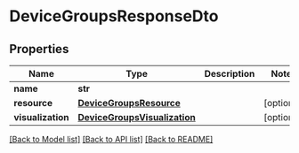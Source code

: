 # DeviceGroupsResponseDto

## Properties
Name | Type | Description | Notes
------------ | ------------- | ------------- | -------------
**name** | **str** |  | 
**resource** | [**DeviceGroupsResource**](DeviceGroupsResource.md) |  | [optional] 
**visualization** | [**DeviceGroupsVisualization**](DeviceGroupsVisualization.md) |  | [optional] 

[[Back to Model list]](../README.md#documentation-for-models) [[Back to API list]](../README.md#documentation-for-api-endpoints) [[Back to README]](../README.md)

